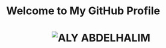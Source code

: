 # Welcome to My GitHub Profile

<div align="center">
  <h1>
    <img src="https://readme-typing-svg.herokuapp.com?font=Arial&weight=900&size=50&duration=3000&pause=1000&color=FF5733&center=true&vCenter=true&width=800&height=80&lines=ALY+ABDELHALIM" alt="ALY ABDELHALIM">
  </h1>
</div>

<div align="center">
  <p>
    <img src="https://readme-typing-svg.herokuapp.com?font=Arial&size=30&duration=3000&pause=1000&color=009688&center=true&vCenter=true&width=1000&height=80&lines=I+am+a+computer+engineering+student+studying+C%2B%2B.;I+have+experience+in+data+structures+and+object-oriented+programming.;I+am+also+learning+full+stack+development.;I+have+experience+in+HTML%2C+CSS%2C+JS%2C+

